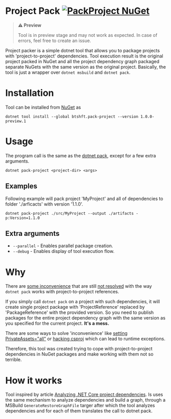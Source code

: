 # Project Pack [![PackProject NuGet](https://img.shields.io/nuget/vpre/btshft.pack-project)](https://www.nuget.org/packages/btshft.pack-project/)

> **⚠️ Preview**
> 
> Tool is in preview stage and may not work as expected. In case of errors, feel free to create an issue.

Project packer is a simple dotnet tool that allows you to package projects with 'project-to-project' dependencies. 
Tool execution result is the original project packed in NuGet and all the project dependency graph packaged separate NuGets with the same version as the original project.
Basically, the tool is just a wrapper over `dotnet msbuild` and `dotnet pack`.

# Installation
Tool can be installed from [NuGet](https://www.nuget.org/packages/btshft.pack-project/) as
```
dotnet tool install --global btshft.pack-project --version 1.0.0-preview.1
```

# Usage

The program call is the same as the [dotnet pack](https://docs.microsoft.com/en-us/dotnet/core/tools/dotnet-pack), except for a few extra arguments. 

```
dotnet pack-project <project-dir> <args>
```

## Examples

Following example will pack project 'MyProject' and all of dependencies to folder './arficacts' with version '1.1.0'.
```
dotnet pack-project ./src/MyProject --output ./artifacts -p:Version=1.1.0
```

## Extra arguments
* `--parallel` - Enables parallel package creation.
* `--debug` - Enables display of tool execution flow.

# Why
There are [some inconvenience](https://github.com/dotnet/sdk/issues/6688) that are still [not resolved](https://github.com/NuGet/Home/issues/3891) with the way `dotnet pack` works with project-to-project references. 

If you simply call `dotnet pack` on a project with such dependencies, 
it will create single project package with 'ProjectReference' replaced by 'PackageReference' with the provided version. 
So you need to publish packages for the entire project dependency graph with the same version as you specified for the current project. **It's a mess.** 

There are some ways to solve 'inconvenience' like [setting PrivateAssets="all"](https://www.jacobmohl.dk/til/use-project-to-project-references-in-nuget/) or [hacking csproj](https://github.com/dotnet/sdk/issues/6688#issuecomment-333318028) which can lead to runtime exceptions.

Therefore, this tool was created trying to cope with project-to-project dependencies in NuGet packages and make working with them not so terrible.

# How it works
Tool inspired by article [Analyzing .NET Core project dependencies](https://www.jerriepelser.com/blog/analyze-dotnet-project-dependencies-part-1/). Is uses the same mechanism to analyze dependencies and build a graph, through a MSBuild `GenerateRestoreGraphFile` targer after which the tool analyzes dependencies and for each of them translates the call to dotnet pack.
